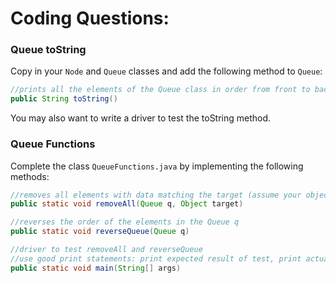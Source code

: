 # Coding Questions:

### Queue toString

Copy in your `Node` and `Queue` classes and add the following method to `Queue`:

```java
//prints all the elements of the Queue class in order from front to back
public String toString()

```
You may also want to write a driver to test the toString method.

### Queue Functions

Complete the class `QueueFunctions.java` by implementing the following methods:

```java
//removes all elements with data matching the target (assume your objects have a good .equals)
public static void removeAll(Queue q, Object target)

//reverses the order of the elements in the Queue q
public static void reverseQueue(Queue q) 

//driver to test removeAll and reverseQueue
//use good print statements: print expected result of test, print actual result of test
public static void main(String[] args)
```
